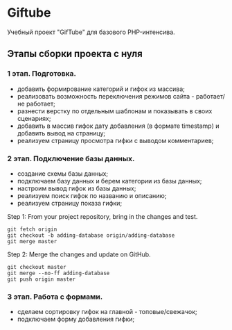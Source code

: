 # Giftube

Учебный проект "GifTube" для базового PHP-интенсива.

## Этапы сборки проекта с нуля

### 1 этап. Подготовка.

- добавить формирование категорий и гифок из массива;
- реализовать возможность переключения режимов сайта - работает/не работает;
- разнести верстку по отдельным шаблонам и показывать в своих сценариях;
- добавить в массив гифок дату добавления (в формате timestamp) и добавить вывод на страницу;
- реализуем страницу просмотра гифки с выводом комментариев;

### 2 этап. Подключение базы данных.

- создание схемы базы данных;
- подключаем базу данных и берем категории из базы данных;
- настроим вывод гифок из базы данных;
- реализуем поиск гифок по названию и описанию;
- реализуем страницу показа гифки;

Step 1: From your project repository, bring in the changes and test.

```
git fetch origin
git checkout -b adding-database origin/adding-database
git merge master
```

Step 2: Merge the changes and update on GitHub.

```
git checkout master
git merge --no-ff adding-database
git push origin master
```

### 3 этап. Работа с формами.

- сделаем сортировку гифок на главной - топовые/свежачок;
- подключаем форму добавления гифки;
